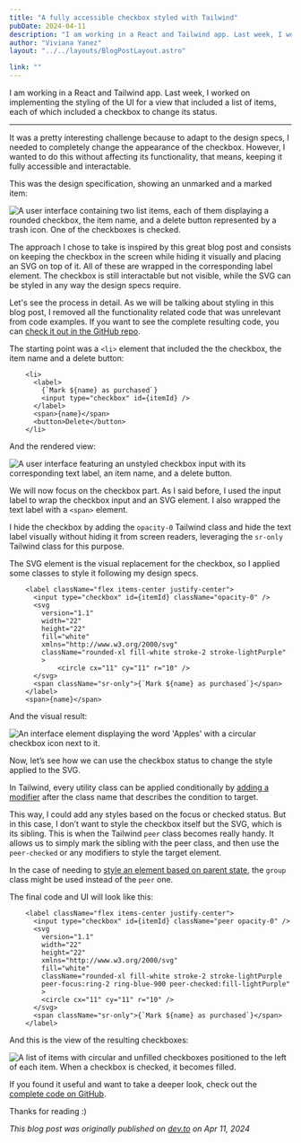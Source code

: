 ```yaml
---
title: "A fully accessible checkbox styled with Tailwind"
pubDate: 2024-04-11
description: "I am working in a React and Tailwind app. Last week, I worked on implementing the styling of the UI for a view that included a list of items, each of which included a checkbox to change its status."
author: "Viviana Yanez"
layout: "../../layouts/BlogPostLayout.astro"

link: ""
---
```


I am working in a React and Tailwind app. Last week, I worked on implementing the styling of the UI for a view that included a list of items, each of which included a checkbox to change its status.

---

It was a pretty interesting challenge because to adapt to the design specs, I needed to completely change the appearance of the checkbox. However, I wanted to do this without affecting its functionality, that means, keeping it fully accessible and interactable.

This was the design specification, showing an unmarked and a marked item:

<div class="blog__illustration" >
<img src="https://dev-to-uploads.s3.amazonaws.com/uploads/articles/f6jy3hjkzfn7dkqbph8m.png" alt="A user interface containing two list items, each of them displaying a rounded checkbox, the item name, and a delete button represented by a trash icon. One of the checkboxes is checked." />
</div>

The approach I chose to take is inspired by this great blog post and consists on keeping the checkbox in the screen while hiding it visually and placing an SVG on top of it. All of these are wrapped in the corresponding label element. The checkbox is still interactable but not visible, while the SVG can be styled in any way the design specs require.

Let's see the process in detail. As we will be talking about styling in this blog post, I removed all the functionality related code that was unrelevant from code examples. If you want to see the complete resulting code, you can [check it out in the GitHub repo](https://github.com/the-collab-lab/tcl-71-smart-shopping-list).

The starting point was a `<li>` element that included the the checkbox, the item name and a delete button:

        <li>
          <label>
            {`Mark ${name} as purchased`}
            <input type="checkbox" id={itemId} />
          </label>
          <span>{name}</span>
          <button>Delete</button>
        </li>

And the rendered view:

<div class="blog__illustration" >
<img src="https://dev-to-uploads.s3.amazonaws.com/uploads/articles/m6outv8cgsijeeu5t9ik.png" alt="A user interface featuring an unstyled checkbox input with its corresponding text label, an item name, and a delete button." />
</div>

We will now focus on the checkbox part. As I said before, I used the input label to wrap the checkbox input and an SVG element. I also wrapped the text label with a `<span>` element.

I hide the checkbox by adding the `opacity-0` Tailwind class and hide the text label visually without hiding it from screen readers, leveraging the `sr-only` Tailwind class for this purpose.

The SVG element is the visual replacement for the checkbox, so I applied some classes to style it following my design specs.

        <label className="flex items-center justify-center">
          <input type="checkbox" id={itemId} className="opacity-0" />
          <svg
            version="1.1"
            width="22"
            height="22"
            fill="white"
            xmlns="http://www.w3.org/2000/svg"
            className="rounded-xl fill-white stroke-2 stroke-lightPurple"
            >
                <circle cx="11" cy="11" r="10" />
          </svg>
          <span className="sr-only">{`Mark ${name} as purchased`}</span>
        </label>
        <span>{name}</span>

And the visual result:

<div class="blog__illustration" >
<img src="https://dev-to-uploads.s3.amazonaws.com/uploads/articles/bu9jzi2bmgrpky50z1ed.png" alt="An interface element displaying the word 'Apples' with a circular checkbox icon next to it." />
</div>

Now, let’s see how we can use the checkbox status to change the style applied to the SVG.

In Tailwind, every utility class can be applied conditionally by [adding a modifier](https://tailwindcss.com/docs/hover-focus-and-other-states#custom-modifiers) after the class name that describes the condition to target.

This way, I could add any styles based on the focus or checked status. But in this case, I don’t want to style the checkbox itself but the SVG, which is its sibling.
This is when the Tailwind `peer` class becomes really handy. It allows us to simply mark the sibling with the peer class, and then use the `peer-checked` or any modifiers to style the target element.

In the case of needing to [style an element based on parent state](https://tailwindcss.com/docs/hover-focus-and-other-states#styling-based-on-parent-state), the `group` class might be used instead of the `peer` one.

The final code and UI will look like this:

        <label className="flex items-center justify-center">
          <input type="checkbox" id={itemId} className="peer opacity-0" />
          <svg
            version="1.1"
            width="22"
            height="22"
            xmlns="http://www.w3.org/2000/svg"
            fill="white"
            className="rounded-xl fill-white stroke-2 stroke-lightPurple
            peer-focus:ring-2 ring-blue-900 peer-checked:fill-lightPurple"
            >
            <circle cx="11" cy="11" r="10" />
          </svg>
          <span className="sr-only">{`Mark ${name} as purchased`}</span>
        </label>

And this is the view of the resulting checkboxes:

<div class="blog__illustration" >
<img src="https://dev-to-uploads.s3.amazonaws.com/uploads/articles/cookidilhn5wqzplymuy.gif" alt="A list of items with circular and unfilled checkboxes positioned to the left of each item. When a checkbox is checked, it becomes filled." />
</div>

If you found it useful and want to take a deeper look, check out the [complete code on GitHub](https://github.com/the-collab-lab/tcl-71-smart-shopping-list).

Thanks for reading :)

_This blog post was originally published on [dev.to](https://dev.to/vivitt/a-fully-accessible-checkbox-styled-with-tailwind-56nk) on Apr 11, 2024_
